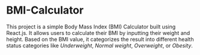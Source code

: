 # BMI-Calculator
This project is a simple Body Mass Index (BMI) Calculator built using React.js. It allows users to calculate their BMI by inputting their weight and height. Based on the BMI value, it categorizes the result into different health status categories like *Underweight*, *Normal weight*, *Overweight*, or *Obesity*.
